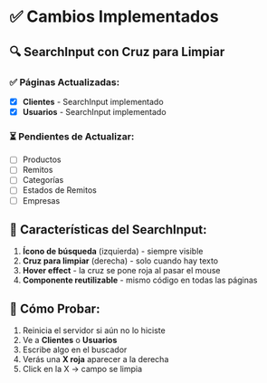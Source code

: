 # ✅ Cambios Implementados

## 🔍 SearchInput con Cruz para Limpiar

### ✅ Páginas Actualizadas:
- [x] **Clientes** - SearchInput implementado
- [x] **Usuarios** - SearchInput implementado

### ⏳ Pendientes de Actualizar:
- [ ] Productos
- [ ] Remitos
- [ ] Categorías
- [ ] Estados de Remitos
- [ ] Empresas

## 🎨 Características del SearchInput:

1. **Ícono de búsqueda** (izquierda) - siempre visible
2. **Cruz para limpiar** (derecha) - solo cuando hay texto
3. **Hover effect** - la cruz se pone roja al pasar el mouse
4. **Componente reutilizable** - mismo código en todas las páginas

## 🧪 Cómo Probar:

1. Reinicia el servidor si aún no lo hiciste
2. Ve a **Clientes** o **Usuarios**
3. Escribe algo en el buscador
4. Verás una **X roja** aparecer a la derecha
5. Click en la X → campo se limpia

